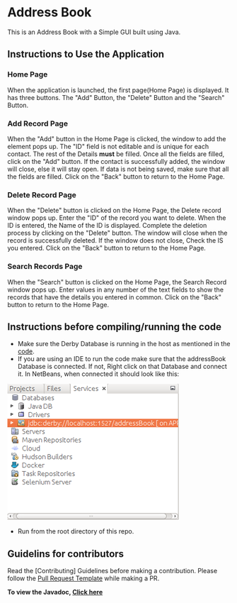 # Address Book

This is an Address Book with a Simple GUI built using Java.

## Instructions to Use the Application

### Home Page

When the application is launched, the first page(Home Page) is displayed. It has three buttons. 
The "Add" Button, the "Delete" Button and the "Search" Button.

### Add Record Page

When the "Add" button in the Home Page is clicked, the window to add the element pops up.
The "ID" field is not editable and is unique for each contact. The rest of the Details **must** be filled.
Once all the fields are filled, click on the "Add" button. If the contact is successfully added, the window will close, else it will stay open.
If data is not being saved, make sure that all the fields are filled. Click on the "Back" button to return to the Home Page.

### Delete Record Page

When the "Delete" button is clicked on the Home Page, the Delete record window pops up. Enter the "ID" of the record you want to delete.
When the ID is entered, the Name of the ID is displayed. Complete the deletion process by clicking on the "Delete" button.
The window will close when the record is successfully deleted. If the window does not close, Check the IS you entered. Click on the "Back" button to return to the Home Page.

### Search Records Page

When the "Search" button is clicked on the Home Page, the Search Record window pops up.
Enter values in any number of the text fields to show the records that have the details you entered in common.
Click on the "Back" button to return to the Home Page.

## Instructions before compiling/running the code
* Make sure the Derby Database is running in the host as mentioned in the [code](https://github.com/BBloggsbott/Address-Book/blob/master/src/dbmanager/DBHandler.java).
* If you are using an IDE to run the code make sure that the addressBook Database is connected. If not, Right
click on that Database and connect it. In NetBeans, when connected it should look like this:

 ![Database Connected](db-connected.png)
* Run from the root directory of this repo.

## Guidelins for contributors
Read the [Contributing] Guidelines before making a contribution.
Please follow the [Pull Request Template](https://github.com/BBloggsbott/Address-Book/blob/master/PULL_REQUEST_TEMPLATE.md) while making a PR.

**To view the Javadoc, [Click here](https://bbloggsbott.github.io/Address-Book/)**
